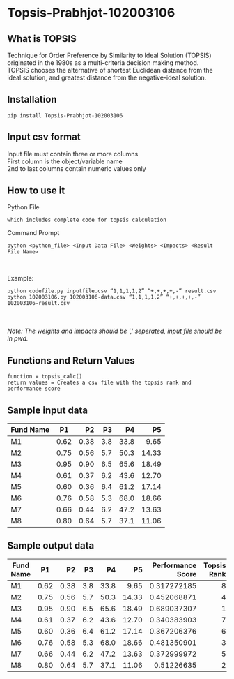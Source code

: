 # Topsis-Prabhjot-102003106

## What is TOPSIS
Technique for Order Preference by Similarity to Ideal Solution (TOPSIS) originated in the 1980s as a multi-criteria decision making method.
<br> 
TOPSIS chooses the alternative of shortest Euclidean distance from the ideal solution, and greatest distance from the negative-ideal solution.

## Installation
```pip install Topsis-Prabhjot-102003106```

## Input csv format
Input file must contain three or more columns
<br>
First column is the object/variable name 
<br>
2nd to last columns contain numeric values only

## How to use it
Python File<br>
```
which includes complete code for topsis calculation
```
Command Prompt<br>
```
python <python_file> <Input Data File> <Weights> <Impacts> <Result File Name>
```
<br>

Example:<br>
```
python codefile.py inputfile.csv “1,1,1,1,2” “+,+,+,+,-” result.csv
python 102003106.py 102003106-data.csv “1,1,1,1,2” “+,+,+,+,-” 102003106-result.csv
```
<br><br>
<i>Note: The weights and impacts should be ',' seperated, input file should be in pwd.</i> 

## Functions and Return Values

```
function = topsis_calc()
return values = Creates a csv file with the topsis rank and performance score
```

## Sample input data
| Fund Name       | P1 | P2 | P3 | P4 | P5 |
| ------------- |:-------------:| -----:|-----:|-----:|-----:|
| M1    | 0.62 | 0.38 | 3.8 | 33.8 | 9.65  | 
 | M2    | 0.75 | 0.56 | 5.7 | 50.3 | 14.33 | 
 | M3    | 0.95 | 0.90 | 6.5 | 65.6 | 18.49 | 
 | M4    | 0.61 | 0.37 | 6.2 | 43.6 | 12.70 | 
 | M5    | 0.60 | 0.36 | 6.4 | 61.2 | 17.14 | 
 | M6    | 0.76 | 0.58 | 5.3 | 68.0 | 18.66 | 
 | M7    | 0.66 | 0.44 | 6.2 | 47.2 | 13.63 | 
 | M8    | 0.80 | 0.64 | 5.7 | 37.1 | 11.06 | 


## Sample output data
| Fund Name       | P1 | P2 | P3 | P4 | P5 | Performance Score | Topsis Rank |
| ------------- |:-------------:| -----:|-----:|-----:|-----:| ---: | ---: |
| M1    | 0.62 | 0.38 | 3.8 | 33.8 | 9.65  |  0.317272185       | 8           | 
| M2    | 0.75 | 0.56 | 5.7 | 50.3 | 14.33 |  0.452068871       | 4           | 
| M3    | 0.95 | 0.90 | 6.5 | 65.6 | 18.49 |  0.689037307       | 1           | 
| M4    | 0.61 | 0.37 | 6.2 | 43.6 | 12.70 |  0.340383903       | 7           | 
| M5    | 0.60 | 0.36 | 6.4 | 61.2 | 17.14 |  0.367206376       | 6           |
| M6    | 0.76 | 0.58 | 5.3 | 68.0 | 18.66 |  0.481350901       | 3           | 
| M7    | 0.66 | 0.44 | 6.2 | 47.2 | 13.63 |  0.372999972       | 5           | 
| M8    | 0.80 | 0.64 | 5.7 | 37.1 | 11.06 |  0.51226635        | 2           | 